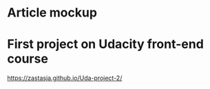 # Article mockup
# First project on Udacity front-end course

https://zastasja.github.io/Uda-project-2/
